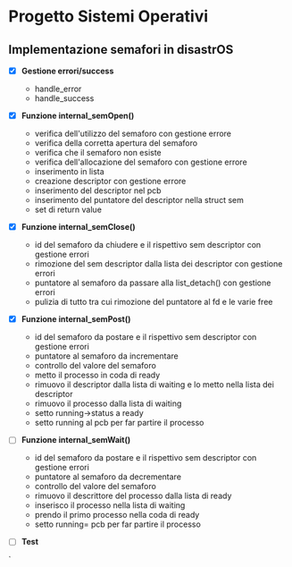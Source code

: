 # Progetto Sistemi Operativi

## Implementazione semafori in disastrOS

- [x] **Gestione errori/success**
  - handle_error
  - handle_success
- [x] **Funzione internal_semOpen()**
  - verifica dell'utilizzo del semaforo con gestione errore
  - verifica della corretta apertura del semaforo
  - verifica che il semaforo non esiste
  - verifica dell'allocazione del semaforo con gestione errore
  - inserimento in lista
  - creazione descriptor con gestione errore
  - inserimento del descriptor nel pcb
  - inserimento del puntatore del descriptor nella struct sem
  - set di return value
- [x] **Funzione internal_semClose()**
  - id del semaforo da chiudere e il rispettivo sem descriptor con gestione errori
  - rimozione del sem descriptor dalla lista dei descriptor con gestione errori
  - puntatore al semaforo da passare alla list_detach() con gestione errori
  - pulizia di tutto tra cui rimozione del puntatore al fd e le varie free
- [x] **Funzione internal_semPost()**

  - id del semaforo da postare e il rispettivo sem descriptor con gestione errori
  - puntatore al semaforo da incrementare
  - controllo del valore del semaforo
  - metto il processo in coda di ready
  - rimuovo il descriptor dalla lista di waiting e lo metto nella lista dei descriptor
  - rimuovo il processo dalla lista di waiting
  - setto running->status a ready
  - setto running al pcb per far partire il processo

- [ ] **Funzione internal_semWait()**
  - id del semaforo da postare e il rispettivo sem descriptor con gestione errori
  - puntatore al semaforo da decrementare
  - controllo del valore del semaforo
  - rimuovo il descrittore del processo dalla lista di ready
  - inserisco il processo nella lista di waiting
  - prendo il primo processo nella coda di ready
  - setto running= pcb per far partire il processo
- [ ] **Test**

`
